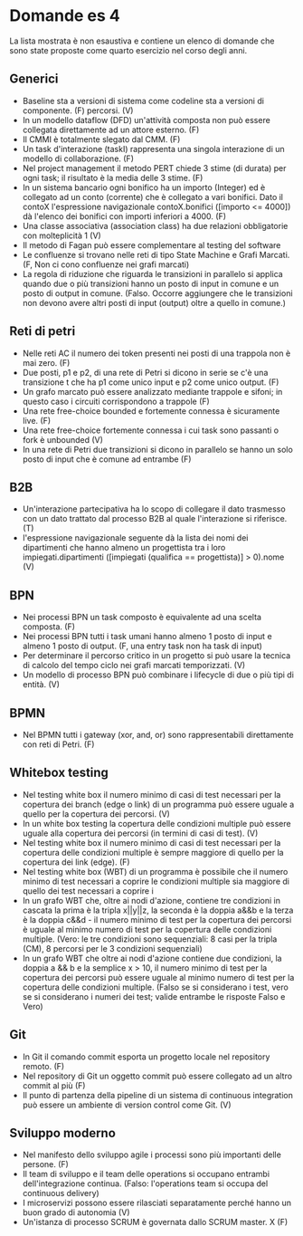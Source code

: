 # Domande es 4

La lista mostrata è non esaustiva e contiene un elenco di domande che sono state proposte come quarto esercizio nel corso degli anni.

## Generici

- Baseline sta a versioni di sistema come codeline sta a versioni di componente. (F)
percorsi. (V)
- In un modello dataflow (DFD) un'attività composta non può essere collegata direttamente ad un attore esterno. (F)
- Il CMMI è totalmente slegato dal CMM. (F)
- Un task d'interazione (taskI) rappresenta una singola interazione di un modello di collaborazione. (F)
- Nel project management il metodo PERT chiede 3 stime (di durata) per ogni task; il risultato è la media delle 3 stime. (F)
- In un sistema bancario ogni bonifico ha un importo (Integer) ed è collegato ad un conto (corrente) che è collegato a vari bonifici. Dato il contoX l'espressione navigazionale contoX.bonifici ([importo <= 4000]) dà l'elenco dei bonifici con importi inferiori a 4000. (F)
- Una classe associativa (association class) ha due relazioni obbligatorie con molteplicità 1 (V)
-  Il metodo di Fagan può essere complementare al testing del software
- Le confluenze si trovano nelle reti di tipo State Machine e Grafi Marcati. (F, Non ci cono confluenze nei grafi marcati)
- La regola di riduzione che riguarda le transizioni in parallelo si applica quando due o più transizioni hanno un posto di input in comune e un posto di output in comune. (Falso. Occorre aggiungere che le transizioni non devono avere altri posti di input (output) oltre a quello in comune.)

## Reti di petri

- Nelle reti AC il numero dei token presenti nei posti di una trappola non è mai zero. (F)
- Due posti, p1 e p2, di una rete di Petri si dicono in serie se c'è una transizione t che ha p1 come unico input e p2 come unico output. (F)
- Un grafo marcato può essere analizzato mediante trappole e sifoni; in questo caso i circuiti corrispondono a trappole (F)
- Una rete free-choice bounded e fortemente connessa è sicuramente live. (F)
- Una rete free-choice fortemente connessa i cui task sono passanti o fork è unbounded (V)
- In una rete di Petri due transizioni si dicono in parallelo se hanno un solo posto di input che è comune ad entrambe (F)

## B2B

- Un'interazione partecipativa ha lo scopo di collegare il dato trasmesso con un dato trattato dal processo B2B al quale l'interazione si riferisce. (T)
- l'espressione navigazionale seguente dà la lista dei nomi dei dipartimenti che hanno almeno un progettista tra i loro impiegati.dipartimenti ([impiegati (qualifica == progettista)] > 0).nome (V)

## BPN

- Nei processi BPN un task composto è equivalente ad una scelta composta. (F)
- Nei processi BPN tutti i task umani hanno almeno 1 posto di input e almeno 1 posto di output. (F, una entry task non ha task di input)
- Per determinare il percorso critico in un progetto si può usare la tecnica di calcolo del tempo ciclo nei grafi marcati temporizzati. (V)
- Un modello di processo BPN può combinare i lifecycle di due o più tipi di entità. (V)

## BPMN

- Nel BPMN tutti i gateway (xor, and, or) sono rappresentabili direttamente con reti di Petri. (F)

## Whitebox testing

- Nel testing white box il numero minimo di casi di test necessari per la copertura dei branch (edge o link) di un programma può essere uguale a quello per la copertura dei percorsi. (V)
- In un white box testing la copertura delle condizioni multiple può essere uguale alla copertura dei percorsi (in termini di casi di test). (V)
- Nel testing white box il numero minimo di casi di test necessari per la copertura delle condizioni multiple è sempre maggiore di quello per la copertura dei link (edge). (F)
- Nel testing white box (WBT) di un programma è possibile che il numero minimo di test necessari a coprire le condizioni multiple sia maggiore di quello dei test necessari a coprire i 
- In un grafo WBT che, oltre ai nodi d'azione, contiene tre condizioni in cascata la prima è la tripla x||y||z, la seconda è la doppia a&&b e la terza è la doppia c&&d - il numero minimo di test per la copertura dei percorsi è uguale al minimo numero di test per la copertura delle condizioni multiple. (Vero: le tre condizioni sono sequenziali: 8 casi per la tripla (CM), 8 percorsi per le 3 condizioni sequenziali)
- In un grafo WBT che oltre ai nodi d'azione contiene due condizioni, la doppia a && b e la semplice x > 10, il numero minimo di test per la copertura dei percorsi può essere uguale al minimo numero di test per la copertura delle condizioni multiple. (Falso se si considerano i test, vero se si considerano i numeri dei test; valide entrambe le risposte Falso e Vero)

## Git

- In Git il comando commit esporta un progetto locale nel repository remoto. (F)
- Nel repository di Git un oggetto commit può essere collegato ad un altro commit al più (F)
- Il punto di partenza della pipeline di un sistema di continuous integration può essere un ambiente di version control come Git. (V)

## Sviluppo moderno

- Nel manifesto dello sviluppo agile i processi sono più importanti delle persone. (F)
- Il team di sviluppo e il team delle operations si occupano entrambi dell'integrazione continua. (Falso: l'operations team si occupa del continuous delivery)
- I microservizi possono essere rilasciati separatamente perché hanno un buon grado di autonomia (V)
- Un'istanza di processo SCRUM è governata dallo SCRUM master. X (F)